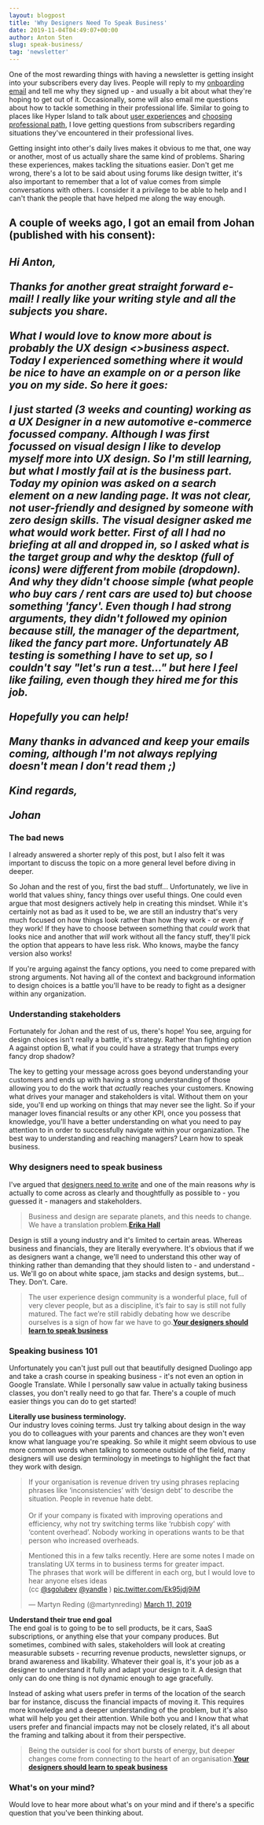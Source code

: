 ```yaml
---
layout: blogpost
title: 'Why Designers Need To Speak Business'
date: 2019-11-04T04:49:07+00:00
author: Anton Sten
slug: speak-business/
tag: 'newsletter'
---
```


One of the most rewarding things with having a newsletter is getting insight into your subscribers every day lives. People will reply to my [onboarding email](https://www.antonsten.com/newsletter-ux/) and tell me why they signed up - and usually a bit about what they're hoping to get out of it. Occasionally, some will also email me questions about how to tackle something in their professional life. Similar to going to places like Hyper Island to talk about [user experiences](https://www.antonsten.com/whatsux/) and [choosing professional path](https://www.antonsten.com/professional-path/), I love getting questions from subscribers regarding situations they've encountered in their professional lives.

Getting insight into other's daily lives makes it obvious to me that, one way or another, most of us actually share the same kind of problems. Sharing these experiences, makes tackling the situations easier. Don't get me wrong, there's a lot to be said about using forums like design twitter, it's also important to remember that a lot of value comes from simple conversations with others. I consider it a privilege to be able to help and I can't thank the people that have helped me along the way enough.

A couple of weeks ago, I got an email from Johan (published with his consent):
-----
_Hi Anton,
<br /><br />
Thanks for another great straight forward e-mail! I really like your writing style and all the subjects you share.
<br /><br />
What I would love to know more about is probably the UX design <>business aspect. Today I experienced something where it would be nice to have an example on or a person like you on my side. So here it goes:<br /><br />
I just started (3 weeks and counting) working as a UX Designer in a new automotive e-commerce focussed company. Although I was first focussed on visual design I like to develop myself more into UX design. So I'm still learning, but what I mostly fail at is the business part. Today my opinion was asked on a search element on a new landing page. It was not clear, not user-friendly and designed by someone with zero design skills. The visual designer asked me what would work better. First of all I had no briefing at all and dropped in, so I asked what is the target group and why the desktop (full of icons) were different from mobile (dropdown). And why they didn't choose simple (what people who buy cars / rent cars are used to) but choose something 'fancy'. Even though I had strong arguments, they didn't followed my opinion because still, the manager of the department, liked the fancy part more. Unfortunately AB testing is something I have to set up, so I couldn't say "let's run a test..." but here I feel like failing, even though they hired me for this job.<br /><br />
Hopefully you can help!<br /><br />
Many thanks in advanced and keep your emails coming, although I'm not always replying doesn't mean I don't read them ;)<br /><br />
Kind regards,<br /><br />
Johan_
-----
### The bad news

I already answered a shorter reply of this post, but I also felt it was important to discuss the topic on a more general level before diving in deeper.

So Johan and the rest of you, first the bad stuff... Unfortunately, we live in world that values shiny, fancy things over useful things. One could even argue that most designers actively help in creating this mindset. While it's certainly not as bad as it used to be, we are still an industry that's very much focused on how things look rather than how they work - or even *if* they work! If they have to choose between something that *could* work that looks nice and another that *will* work without all the fancy stuff, they'll pick the option that appears to have less risk. Who knows, maybe the fancy version also works!

If you're arguing against the fancy options, you need to come prepared with strong arguments. Not having all of the context and background information to design choices is a battle you'll have to be ready to fight as a designer within any organization.

### Understanding stakeholders

Fortunately for Johan and the rest of us, there's hope! You see, arguing for design choices isn't really a battle, it's strategy. Rather than fighting option A against option B, what if you could have a strategy that trumps every fancy drop shadow?

The key to getting your message across goes beyond understanding your customers and ends up with having a strong understanding of those allowing you to do the work that *actually* reaches your customers. Knowing what drives your manager and stakeholders is vital. Without them on your side, you'll end up working on things that may never see the light. So if your manager loves financial results or any other KPI, once you possess that knowledge, you'll have a better understanding on what you need to pay attention to in order to successfully navigate within your organization. The best way to understanding and reaching managers? Learn how to speak business.

### Why designers need to speak business

I've argued that [designers need to write](https://www.antonsten.com/designers-write/) and one of the main reasons *why* is actually to come across as clearly and thoughtfully as possible to - you guessed it - managers and stakeholders.

>Business and design are separate planets, and this needs to change. We have a translation problem.**[Erika Hall](https://twitter.com/mulegirl)**

Design is still a young industry and it's limited to certain areas. Whereas business and financials, they are literally everywhere. It's obvious that if we as designers want a change, we'll need to understand this other way of thinking rather than demanding that they should listen to - and understand - us. We'll go on about white space, jam stacks and design systems, but... They. Don't. Care.

>The user experience design community is a wonderful place, full of very clever people, but as a discipline, it’s fair to say is still not fully matured. The fact we’re still rabidly debating how we describe ourselves is a sign of how far we have to go.**[Your designers should learn to speak business](https://medium.com/leading-design/your-designers-should-learn-to-speak-business-a4f9845f210)**

### Speaking business 101

Unfortunately you can't just pull out that beautifully designed Duolingo app and take a crash course in speaking business - it's not even an option in Google Translate. While I personally saw value in actually taking business classes, you don't really need to go that far. There's a couple of much easier things you can do to get started!

**Literally use business terminology.**<br />
Our industry loves coining terms. Just try talking about design in the way you do to colleagues with your parents and chances are they won't even know what language you're speaking. So while it might seem obvious to use more common words when talking to someone outside of the field, many designers will use design terminology in meetings to highlight the fact that they work with design.

>If your organisation is revenue driven try using phrases replacing phrases like ‘inconsistencies’ with ‘design debt’ to describe the situation. People in revenue hate debt.<br /><br />Or if your company is fixated with improving operations and efficiency, why not try switching terms like ‘rubbish copy’ with ‘content overhead’. Nobody working in operations wants to be that person who increased overheads.

<blockquote class="twitter-tweet"><p lang="en" dir="ltr">Mentioned this in a few talks recently. Here are some notes I made on translating UX terms in to business terms for greater impact.<br>The phrases that work will be different in each org, but I would love to hear anyone elses ideas<br>(cc <a href="https://twitter.com/sgolubev?ref_src=twsrc%5Etfw">@sgolubev</a> <a href="https://twitter.com/yandle?ref_src=twsrc%5Etfw">@yandle</a> ) <a href="https://t.co/Ek95jdj9iM">pic.twitter.com/Ek95jdj9iM</a></p>&mdash; Martyn Reding (@martynreding) <a href="https://twitter.com/martynreding/status/1105073935291424768?ref_src=twsrc%5Etfw">March 11, 2019</a></blockquote> <script async src="https://platform.twitter.com/widgets.js" charset="utf-8"></script>

**Understand their true end goal**<br />
The end goal is to going to be to sell products, be it cars, SaaS subscriptions, or anything else that your company produces. But sometimes, combined with sales, stakeholders will look at creating measurable subsets - recurring revenue products, newsletter signups, or brand awareness and likability.  Whatever their goal is, it's your job as a designer to understand it fully and adapt your design to it. A design that only can do one thing is not dynamic enough to age gracefully.

Instead of asking what users prefer in terms of the location of the search bar for instance, discuss the financial impacts of moving it. This requires more knowledge and a deeper understanding of the problem, but it's also what will help you get their attention. While both you and I know that what users prefer and financial impacts may not be closely related, it's all about the framing and talking about it from their perspective.

>Being the outsider is cool for short bursts of energy, but deeper changes come from connecting to the heart of an organisation.**[Your designers should learn to speak business](https://medium.com/leading-design/your-designers-should-learn-to-speak-business-a4f9845f210)**

### What's on your mind?

Would love to hear more about what's on your mind and if there's a specific question that you've been thinking about.

